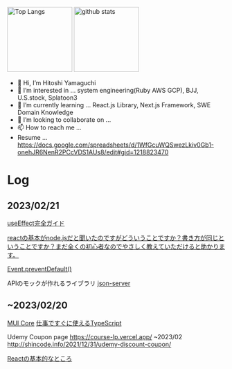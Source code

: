 
<p align="left"> 
  <img alt="Top Langs" height="150px" src="https://github-readme-stats.vercel.app/api/top-langs/?username=gaia2013&layout=compact&show_icons=true&theme=onedark" />
  <img alt="github stats" height="150px" src="https://github-readme-stats.vercel.app/api?username=gaia2013&theme=onedark&show_icons=ture" />
</p>

- 👋 Hi, I’m Hitoshi Yamaguchi
- 👀 I’m interested in ... system engineering(Ruby AWS GCP), BJJ, U.S.stock, Splatoon3
- 🌱 I’m currently learning ... React.js Library, Next.js Framework, SWE Domain Knowledge
- 💞️ I’m looking to collaborate on ...
- 📫 How to reach me ... 
- Resume ... https://docs.google.com/spreadsheets/d/1WfGcuWQSwezLkiv0Gb1-onehJR6NenR2PCcVDS1AUs8/edit#gid=1218823470

<!---
gaia2013/gaia2013 is a ✨ special ✨ repository because its `README.md` (this file) appears on your GitHub profile.
You can click the Preview link to take a look at your changes.
--->






# Log
## 2023/02/21

[useEffect完全ガイド](https://overreacted.io/ja/a-complete-guide-to-useeffect/)

[reactの基本がnode.jsだと聞いたのですがどういうことですか？書き方が同じということですか？まだ全くの初心者なのでやさしく教えていただけると助かります。
](https://qr.ae/prWq9y)

[Event.preventDefault()](https://developer.mozilla.org/ja/docs/Web/API/Event/preventDefault)

APIのモックが作れるライブラリ
[json-server](https://github.com/typicode/json-server)

## ~2023/02/20

[MUI Core](https://mui.com/core/)
[仕事ですぐに使えるTypeScript](https://future-architect.github.io/typescript-guide/)

Udemy Coupon page
https://course-lp.vercel.app/ ~2023/02
http://shincode.info/2021/12/31/udemy-discount-coupon/

[Reactの基本的なところ](https://zenn.dev/miz_dev/articles/4e6baa5b747c5d)

